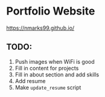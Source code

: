 # Portfolio Website
https://nmarks99.github.io/

## TODO:

1. Push images when WiFi is good
2. Fill in content for projects
3. Fill in about section and add skills
4. Add resume 
5. Make `update_resume` script 
